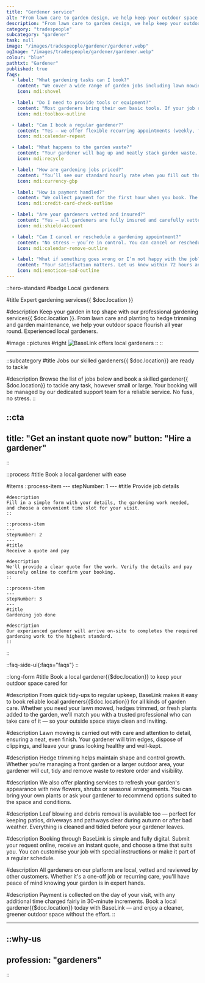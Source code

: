 ```yaml
---
title: "Gerdener service"
alt: "From lawn care to garden design, we help keep your outdoor space beautiful"
description: "From lawn care to garden design, we help keep your outdoor space beautiful"
category: "tradespeople"
subcategory: "gardener"
task: null
image: "/images/tradespeople/gardener/gardener.webp"
ogImage: "/images/tradespeople/gardener/gardener.webp"
colour: "blue"
pathtxt: "Gardener"
published: true
faqs:
  - label: "What gardening tasks can I book?"
    content: "We cover a wide range of garden jobs including lawn mowing, hedge trimming, planting, weeding, pruning, leaf clearing, and general tidy-ups. If you need something specific, just add it to the booking form — we’ll match you with someone who can handle it."
    icon: mdi:shovel

  - label: "Do I need to provide tools or equipment?"
    content: "Most gardeners bring their own basic tools. If your job requires large equipment (like lawnmowers or hedge trimmers) and you don’t have them, just tick the box on the booking form and we’ll assign someone who can bring what’s needed. If tools are to be provided by you, make sure they're clean and in working order."
    icon: mdi:toolbox-outline

  - label: "Can I book a regular gardener?"
    content: "Yes – we offer flexible recurring appointments (weekly, fortnightly, monthly or seasonal). Just let us know your preferred schedule when you book, and we’ll match you with a reliable local gardener for ongoing care."
    icon: mdi:calendar-repeat

  - label: "What happens to the garden waste?"
    content: "Your gardener will bag up and neatly stack garden waste. If you have a green bin or compost system, we’ll use that. Need the waste taken away? Just request removal in your booking and we’ll include it as part of the quote (a small fee may apply)."
    icon: mdi:recycle

  - label: "How are gardening jobs priced?"
    content: "You’ll see our standard hourly rate when you fill out the form, but final pricing depends on the scope of work. Once submitted, we’ll review the details and get back to you with a tailored quote and estimated time to complete the job. The minimum booking is one hour."
    icon: mdi:currency-gbp

  - label: "How is payment handled?"
    content: "We collect payment for the first hour when you book. The rest is charged on the day of the job, based on time worked. Extra time is billed fairly in 30-minute increments, and everything is processed securely online."
    icon: mdi:credit-card-check-outline

  - label: "Are your gardeners vetted and insured?"
    content: "Yes – all gardeners are fully insured and carefully vetted. We run background checks, interview each candidate, and assess their experience before they join BaseLink. But it doesn’t stop there – we collect ongoing feedback after every job to make sure only the best stick around. So you get safe, reliable service every time."
    icon: mdi:shield-account

  - label: "Can I cancel or reschedule a gardening appointment?"
    content: "No stress – you’re in control. You can cancel or reschedule your booking anytime up to 24 hours before the job, free of charge. Just log in to your account and manage everything online in a few clicks. Need to make a last-minute change? We’ll do our best to help – just get in touch."
    icon: mdi:calendar-remove-outline

  - label: "What if something goes wrong or I’m not happy with the job?"
    content: "Your satisfaction matters. Let us know within 72 hours and we’ll put things right – whether it’s a revisit or a refund. We review feedback after every job to keep our service standards high."
    icon: mdi:emoticon-sad-outline
---
```


::hero-standard
#badge
Local gardeners

#title
Expert gardening services{{ $doc.location }}

#description
Keep your garden in top shape with our professional gardening services{{ $doc.location }}. From lawn care and planting to hedge trimming and garden maintenance, we help your outdoor space flourish all year round. Experienced local gardeners.

#image
    ::pictures
    #right
    ![BaseLink offers local gardeners](/images/tradespeople/gardener/gardener.webp)
    ::
::

---

::subcategory
#title
Jobs our skilled gardeners{{ $doc.location}} are ready to tackle

#description
Browse the list of jobs below and book a skilled gardener{{ $doc.location}} to tackle any task, however small or large. Your booking will be managed by our dedicated support team for a reliable service. No fuss, no stress.
::


::cta
---
title: "Get an instant quote now"
button: "Hire a gardener"
---
::


::process
#title
Book a local gardener with ease

#items
    ::process-item
    ---
    stepNumber: 1
    ---
    #title
    Provide job details

    #description
    Fill in a simple form with your details, the gardening work needed, and choose a convenient time slot for your visit.
    ::
    
    ::process-item
    ---
    stepNumber: 2
    ---
    #title
    Receive a quote and pay

    #description
    We'll provide a clear quote for the work. Verify the details and pay securely online to confirm your booking.
    ::

    ::process-item
    ---
    stepNumber: 3
    ---
    #title
    Gardening job done

    #description
    Our experienced gardener will arrive on-site to completes the required gardening work to the highest standard.
    ::
::


::faq-side-ui{:faqs="faqs"}
::


::long-form
#title
Book a local gardener{{$doc.location}} to keep your outdoor space cared for

#description
From quick tidy-ups to regular upkeep, BaseLink makes it easy to book reliable local gardeners{{$doc.location}} for all kinds of garden care. Whether you need your lawn mowed, hedges trimmed, or fresh plants added to the garden, we'll match you with a trusted professional who can take care of it — so your outside space stays clean and inviting.

#description
Lawn mowing is carried out with care and attention to detail, ensuring a neat, even finish. Your gardener will trim edges, dispose of clippings, and leave your grass looking healthy and well-kept.

#description
Hedge trimming helps maintain shape and control growth. Whether you're managing a front garden or a larger outdoor area, your gardener will cut, tidy and remove waste to restore order and visibility.

#description
We also offer planting services to refresh your garden's appearance with new flowers, shrubs or seasonal arrangements. You can bring your own plants or ask your gardener to recommend options suited to the space and conditions.

#description
Leaf blowing and debris removal is available too — perfect for keeping patios, driveways and pathways clear during autumn or after bad weather. Everything is cleaned and tidied before your gardener leaves.

#description
Booking through BaseLink is simple and fully digital. Submit your request online, receive an instant quote, and choose a time that suits you. You can customise your job with special instructions or make it part of a regular schedule.

#description
All gardeners on our platform are local, vetted and reviewed by other customers. Whether it's a one-off job or recurring care, you'll have peace of mind knowing your garden is in expert hands.

#description
Payment is collected on the day of your visit, with any additional time charged fairly in 30-minute increments. Book a local gardener{{$doc.location}} today with BaseLink — and enjoy a cleaner, greener outdoor space without the effort.
::

---

::why-us
---
profession: "gardeners"
---
::